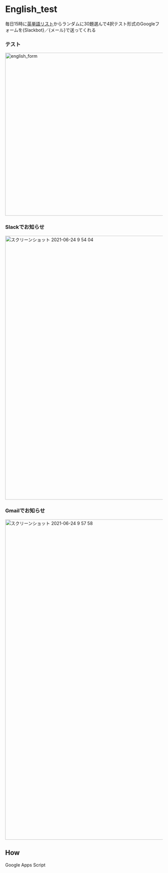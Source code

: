 # English_test
毎日15時に[英単語リスト](https://docs.google.com/spreadsheets/d/e/2PACX-1vSFKDXUgwXonljJDVy-N_bW7EdoJS15Z42y8HBa7ITCbKX4kpVmJKECs5q_MWYXIVGg2MetoX3e7tTC/pubhtml?gid=0&single=true)からランダムに30題選んで4択テスト形式のGoogleフォームを{Slackbot}／{メール}で送ってくれる

### テスト
<img width="520" alt="english_form" src="https://user-images.githubusercontent.com/43945931/123138948-9bd8fc00-d490-11eb-9576-4ffab0f38f94.png">

### Slackでお知らせ
<img width="842" alt="スクリーンショット 2021-06-24 9 54 04" src="https://user-images.githubusercontent.com/43945931/123186077-56d5b980-d4d2-11eb-82fe-c8b1dfbc6201.png">

### Gmailでお知らせ
<img width="1022" alt="スクリーンショット 2021-06-24 9 57 58" src="https://user-images.githubusercontent.com/43945931/123186255-bc29aa80-d4d2-11eb-8be5-0b21c0cfed8e.png">


## How
Google Apps Script 

